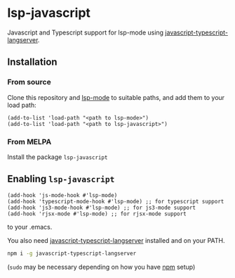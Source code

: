 lsp-javascript
==============

Javascript and Typescript support for lsp-mode using [javascript-typescript-langserver](https://github.com/sourcegraph/javascript-typescript-langserver).

## Installation

### From source

Clone this repository and [lsp-mode](https://github.com/emacs-lsp/lsp-mode) to
suitable paths, and add them to your load path:

```emacs-lisp
(add-to-list 'load-path "<path to lsp-mode>")
(add-to-list 'load-path "<path to lsp-javascript>")
```

### From MELPA

Install the package `lsp-javascript`

## Enabling `lsp-javascript`

```emacs-lisp
(add-hook 'js-mode-hook #'lsp-mode)
(add-hook 'typescript-mode-hook #'lsp-mode) ;; for typescript support
(add-hook 'js3-mode-hook #'lsp-mode) ;; for js3-mode support
(add-hook 'rjsx-mode #'lsp-mode) ;; for rjsx-mode support
```
to your .emacs.

You also need
[javascript-typescript-langserver](https://github.com/sourcegraph/javascript-typescript-langserver)
installed and on your PATH.

```bash
npm i -g javascript-typescript-langserver
```

(`sudo` may be necessary depending on how you have
[npm](https://www.npmjs.com/) setup)
